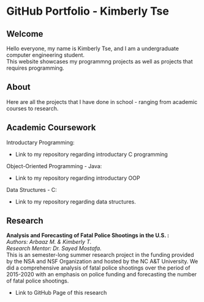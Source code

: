 # GitHub Portfolio - Kimberly Tse
## Welcome
Hello everyone, my name is Kimberly Tse, and I am a undergraduate computer engineering student.<br/>
This website showcases my programmng projects as well as projects that requires programming.

## About
Here are all the projects that I have done in school - ranging from academic courses to research.

## Academic Coursework
Introductary Programming:
- Link to my repository regarding introductary C programming

Object-Oriented Programming - Java:
- Link to my repository regarding introductary OOP

Data Structures - C:
- Link to my repository regarding data structures.

## Research
**Analysis and Forecasting of Fatal Police Shootings in the U.S. :**<br/>
*Authors: Arbaaz M. & Kimberly T.*<br/>
*Research Mentor: Dr. Sayed Mostafa.*<br/>
This is an semester-long summer research project in the funding provided by the NSA and NSF Organization and hosted by the NC A&T University. We did a comprehensive analysis of fatal police shootings over the period of 2015-2020 with an emphasis on police funding and forecasting the number of fatal police shootings.
- Link to GitHub Page of this research


